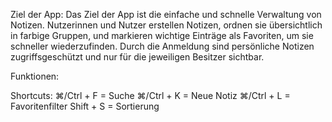 Ziel der App:
Das Ziel der App ist die einfache und schnelle Verwaltung von Notizen. Nutzerinnen und Nutzer erstellen Notizen, ordnen sie übersichtlich in farbige Gruppen, und markieren wichtige Einträge als Favoriten, um sie schneller wiederzufinden. Durch die Anmeldung sind persönliche Notizen zugriffsgeschützt und nur für die jeweiligen Besitzer sichtbar.


Funktionen:


Shortcuts:
⌘/Ctrl + F = Suche
⌘/Ctrl + K = Neue Notiz
⌘/Ctrl + L = Favoritenfilter
Shift + S = Sortierung
